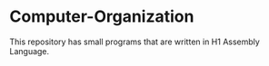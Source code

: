 # Computer-Organization
This repository has small programs that are written in H1 Assembly Language.

